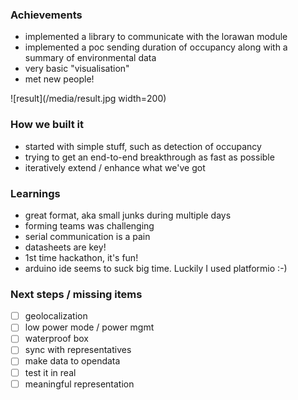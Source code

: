 ### Achievements
- implemented a library to communicate with the lorawan module
- implemented a poc sending duration of occupancy along with a summary of environmental data
- very basic "visualisation"
- met new people!

![result](/media/result.jpg width=200)

### How we built it
- started with simple stuff, such as detection of occupancy
- trying to get an end-to-end breakthrough as fast as possible
- iteratively extend / enhance what we've got

### Learnings
- great format, aka small junks during multiple days
- forming teams was challenging
- serial communication is a pain
- datasheets are key!
- 1st time hackathon, it's fun!
- arduino ide seems to suck big time. Luckily I used platformio :-)

### Next steps / missing items
- [ ] geolocalization
- [ ] low power mode / power mgmt
- [ ] waterproof box
- [ ] sync with representatives
- [ ] make data to opendata
- [ ] test it in real
- [ ] meaningful representation
